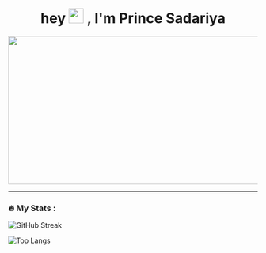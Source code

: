 <div align="center">
  <h1>
   hey 
   <img src="https://media.giphy.com/media/hvRJCLFzcasrR4ia7z/giphy.gif" width="30px"/>
    , I'm Prince Sadariya
  </h1>
  <img src="https://media.giphy.com/media/dWesBcTLavkZuG35MI/giphy.gif" width="600" height="300"/>
</div>
<div align="center">
  <img src="https://komarev.com/ghpvc/?username=PrinceSadariya&style=flat-square&color=blue" alt=""/>
</div>

---

### :fire: My Stats :
![GitHub Streak](http://github-readme-streak-stats.herokuapp.com?user=PrinceSadariya&theme=dark)

![Top Langs](https://github-readme-stats.vercel.app/api/top-langs/?username=PrinceSadariya&layout=compact&theme=vision-friendly-dark)
